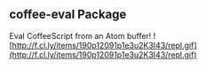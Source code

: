 ## coffee-eval Package

Eval CoffeeScript from an Atom buffer!
![http://f.cl.ly/items/190p12091p1e3u2K3I43/repl.gif](http://f.cl.ly/items/190p12091p1e3u2K3I43/repl.gif)
